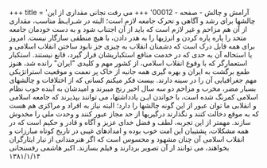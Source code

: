 +++
title = 'آرامش و چالش - صفحه - 00012'
+++
می رفت نجانی مقداری از این چالشها برای رشد و آگاهی و تحرک جامعه لازم است؛ البته در شـرايـط مناسب، مقداری از آن هم مزاحم و غیر لازم است که باید از آن اجتناب شود و به دست خودمان جامعه متحد را پاره پاره کردن و انرژیها را به هدر دادن، با هیچ منطقی سازگار نیست. امروز برای همه قابل درک است که دشمنان انقلاب به چیزی جز نابود ساختن انقلاب اسلامی و یا استحاله آن به حدی که در خدمت منافع استکباریشان قرار گیرد، قانع نیستند. استکبار استعمارگر که با وقوع انقلاب اسلامی، از کشور مهم و کلیدی "ایران" رانده شد، هنوز طمع برگشت به ایران و بهره گیری همه جانبه از خاک پر نعمت و موقعیت استراتژیکی مهم جغرافیایی آن را در سینه دارند. بیست فکر میکنم کسانی که از اختلافات و چالشهای بسیار مضر، مخرب و مزاحم دو سه سال اخیر رنج میبرند و امیدشان به آینده خوب نظام اسلامی کمرنگ شده است، با خواندن ایـن یادداشتها، می توانند بپذیرند که جامعه اسلامی و انقلابی ما توان عبور از این گونه چالشها را دارد؛ البته نیاز به افراد و مراکزی هم هست که به موقع دخالت کنند و نگذارند درگیریها از حد مجاز عبور کنند و وحدت ملی را مخدوش سازند. مهمتر از این تجربه، لطف و فضل خدای عزیز و آگاه و قادر و حکیم است که در همه مشکلات، پشتیبان این امت خوب بوده و امدادهای غیبی در تاریخ کوتاه مبارزات و انقلاب اسلامی آن چنان مشهود و محسوس است که اگر هنرمندانی از تبار ایثارگران بخواهند، می توانند از آن تصویر بردارند و فیلم بسازند. اکبر هاشمی رفسنجانی ۱۳۸۱/۱/۱۴